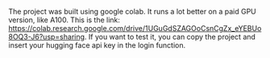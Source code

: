 The project was built using google colab. It runs a lot better on a paid GPU version, like A100. This is the link: https://colab.research.google.com/drive/1UGuGdSZAGOoCsnCgZx_eYEBUo8OQ3-J6?usp=sharing.
If you want to test it, you can copy the project and insert your hugging face api key in the login function. 
